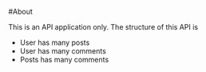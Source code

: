 #About

This is an API application only. 
The structure of this API is 
* User has many posts
* User has many comments
* Posts has many comments
